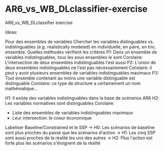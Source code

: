 # AR6_vs_WB_DLclassifier-exercise
AR6_vs_WB_DLclassifier exercise

Ideas:

Pour des ensembles de variables
Chercher les variables distinguables vs. indistinguables (e.g. realistically modeled)
en individuelle, en paire, en trio, ensemble.
Quelles méthodes vérifient les critères
P1: Dans un ensemble de variables indistinguables, tous les sous ensembles le sont 
Corolaire: L'intersection de deux ensembles indistinguables l'est aussi
P2: L'union de deux ensembles indistinguables ne l'est pas nécessairement
Corolaire: il peut y avoir plusieurs ensembles de variables indistinguables maximaux
P3: Tout ensemble contenant au moins une variable distinguable est distinguable 
Corolaire: ce type de structure a certainement un nom mathématique...

H1: Il existe des variables indistinguables dans la base de scénarios AR6
H2: Les variables normatives sont distinguables
Corolaire:
- Liste des ensembles de variables indistinguables maximaux
- Leur intersection: le coeur économique

Labeliser Baseline/Constrained et le SSP
-> H0: Les scénarios de baseline sont plus proches du passé que les scénarios d'action
-> H1: Les cinq SSP sont aussi proches de la réalité les uns des autres
-> H2: Plus l'action est forte plus les scénarios s'éloignent de la réalité

